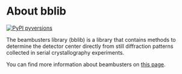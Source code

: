 # About bblib

[![PyPI pyversions](https://img.shields.io/badge/python-3.10%2B-blue)](https://www.python.org/downloads/release/python-3100/)

The beambusters library (bblib) is a library that contains methods to determine the detector center directly from still diffraction patterns collected in serial crystallography experiments.

You can find more information about beambusters on [this page](https://anananacr.github.io/beambusters/).

